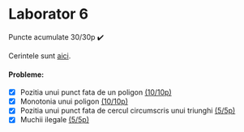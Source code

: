 # Laborator 6

Puncte acumulate 30/30p ✔️

Cerintele sunt [aici](https://github.com/crime-story/University-Materials/blob/main/Anul%202/Semestrul%202/AA/Teme/Tema%204/Tasks.pdf).

#### Probleme:
- [x] Pozitia unui punct fata de un poligon [(10/10p)](https://github.com/crime-story/University-Materials/blob/main/Anul%202/Semestrul%202/AA/Teme/Tema%204/Pozitia%20unui%20punct%20fata%20de%20un%20poligon/solution.py)
- [x] Monotonia unui poligon [(10/10p)](https://github.com/crime-story/University-Materials/blob/main/Anul%202/Semestrul%202/AA/Teme/Tema%204/Monotonia%20unui%20poligon/solution.py)
- [x] Pozitia unui punct fata de cercul circumscris unui triunghi [(5/5p)](https://github.com/crime-story/University-Materials/blob/main/Anul%202/Semestrul%202/AA/Teme/Tema%204/Pozitia%20unui%20punct%20fata%20de%20cercul%20circumscris%20unui%20triunghi/solution.py)
- [x] Muchii ilegale [(5/5p)](https://github.com/crime-story/University-Materials/blob/main/Anul%202/Semestrul%202/AA/Teme/Tema%204/Muchii%20ilegale/solution.py)
